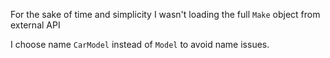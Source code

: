 

For the sake of time and simplicity I wasn't loading the full `Make` object from external API

I choose name `CarModel` instead of `Model` to avoid name issues.
